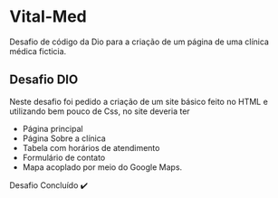 # Vital-Med
Desafio de código da Dio para a criação de um página de uma clínica médica ficticia.

## Desafio DIO

Neste desafio foi pedido a criação de um site básico feito no HTML e utilizando bem pouco de Css, no site deveria ter 
+ Página principal 
+ Página Sobre a clínica 
+ Tabela com horários de atendimento 
+ Formulário de contato 
+ Mapa acoplado por meio do Google Maps.

Desafio Concluído ✔️



